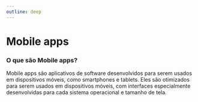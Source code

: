 ```yaml
---
outline: deep
---
```


# Mobile apps

### **O que são Mobile apps?**

Mobile apps são aplicativos de software desenvolvidos para serem usados em dispositivos móveis, como smartphones e tablets. Eles são otimizados para serem usados em dispositivos móveis, com interfaces especialmente desenvolvidas para cada sistema operacional e tamanho de tela.
